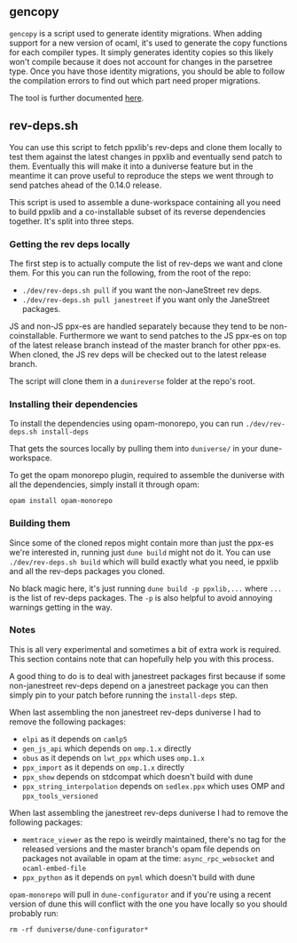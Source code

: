 ## gencopy

`gencopy` is a script used to generate identity migrations. When adding support
for a new version of ocaml, it's used to generate the copy functions for each
compiler types. It simply generates identity copies so this likely won't compile
because it does not account for changes in the parsetree type. Once you have
those identity migrations, you should be able to follow the compilation errors
to find out which part need proper migrations.

The tool is further documented [here](gencopy/README.md).

## rev-deps.sh

You can use this script to fetch ppxlib's rev-deps and clone them locally to test them
against the latest changes in ppxlib and eventually send patch to them.
Eventually this will make it into a duniverse feature but in the meantime it can prove useful
to reproduce the steps we went through to send patches ahead of the 0.14.0 release.

This script is used to assemble a dune-workspace containing all you need to build ppxlib and a
co-installable subset of its reverse dependencies together. It's split into three steps.

### Getting the rev deps locally

The first step is to actually compute the list of rev-deps we want and clone them. For this you can
run the following, from the root of the repo:
- `./dev/rev-deps.sh pull` if you want the non-JaneStreet rev deps.
- `./dev/rev-deps.sh pull janestreet` if you want only the JaneStreet packages.

JS and non-JS ppx-es are handled separately because they tend to be non-coinstallable. Furthermore
we want to send patches to the JS ppx-es on top of the latest release branch instead of the master
branch for other ppx-es. When cloned, the JS rev deps will be checked out to the latest release
branch.

The script will clone them in a `dunireverse` folder at the repo's root.

### Installing their dependencies

To install the dependencies using opam-monorepo, you can run
`./dev/rev-deps.sh install-deps`

That gets the sources locally by pulling them into `duniverse/` in your dune-workspace.

To get the opam monorepo plugin, required to assemble the duniverse with all the dependencies,
simply install it through opam:
```
opam install opam-monorepo
```

### Building them

Since some of the cloned repos might contain more than just the ppx-es we're interested in,
running just `dune build` might not do it. You can use `./dev/rev-deps.sh build` which will build
exactly what you need, ie ppxlib and all the rev-deps packages you cloned.

No black magic here, it's just running `dune build -p ppxlib,...` where `...` is the list of
rev-deps packages. The `-p` is also helpful to avoid annoying warnings getting in the way.

### Notes

This is all very experimental and sometimes a bit of extra work is required. This section contains
note that can hopefully help you with this process.

A good thing to do is to deal with janestreet packages first because if some non-janestreet rev-deps
depend on a janestreet package you can then simply pin to your patch before running the
`install-deps` step.

When last assembling the non janestreet rev-deps duniverse I had to remove the following packages:
- `elpi` as it depends on `camlp5`
- `gen_js_api` which depends on `omp.1.x` directly
- `obus` as it depends on `lwt_ppx` which uses `omp.1.x`
- `ppx_import` as it depends on `omp.1.x` directly
- `ppx_show` depends on stdcompat which doesn't build with dune
- `ppx_string_interpolation` depends on `sedlex.ppx` which uses OMP and `ppx_tools_versioned`

When last assembling the janestreet rev-deps duniverse I had to remove the following packages:
- `memtrace_viewer` as the repo is weirdly maintained, there's no tag for the released versions and
  the master branch's opam file depends on packages not available in opam at the time:
  `async_rpc_websocket` and `ocaml-embed-file`
- `ppx_python` as it depends on `pyml` which doesn't build with dune

`opam-monorepo` will pull in `dune-configurator` and if you're using a recent version of dune this
will conflict with the one you have locally so you should probably run:
```
rm -rf duniverse/dune-configurator*
```
